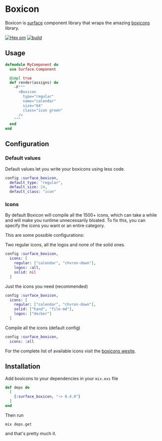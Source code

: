 # Boxicon

Boxicon is [surface](https://github.com/surface-ui/surface) component library that wraps the amazing [boxicons](https://boxicons.com) library.

[![Hex pm](http://img.shields.io/hexpm/v/surface_boxicon.svg?style=flat)](https://hex.pm/packages/surface_boxicon) [![build](https://github.com/fceruti/surface-boxicon/actions/workflows/build.yml/badge.svg)](https://github.com/fceruti/surface-boxicon/actions/workflows/build.yml)

## Usage

```elixir
defmodule MyComponent do
  use Surface.Component

  @impl true
  def render(assigns) do
    ~F"""
      <Boxicon
        type="regular"
        name="calendar"  
        size="64" 
        class="icon green"
      />
    """
  end
end
```

## Configuration

### Default values

Default values let you write your boxicons using less code.

```elixir
config :surface_boxicon,
  default_type: "regular",
  default_size: 24,
  default_class: "icon"
```

### Icons

By default Boxicon will compile all the 1500+ icons, which can take a while and will make you runtime
unnecessarily bloated. To fix this, you can specify the icons you want or an entire category.

This are some possible configurations:

Two regular icons, all the logos and none of the solid ones.
```elixir
config :surface_boxicon,
  icons: [
    regular: ["calendar", "chvron-down"],
    logos: :all,
    solid: nil
  ]
```

Just the icons you need (recommended)
```elixir
config :surface_boxicon,
  icons: [
    regular: ["calendar", "chvron-down"],
    solid: ["hand", "file-md"],
    logos: ["docker"]
  ]
```

Compile all the icons (default config)
```elixir
config :surface_boxicon,
  icons: :all
```

For the complete list of available icons visit the [boxicons wesite](https://boxicons.com).

## Installation

Add boxicons to your dependencies in your `mix.exs` file

```elixir
def deps do
  [
    {:surface_boxicon, "~> 0.4.0"}
  ]
end
```

Then run 

```
mix deps.get
```

and that's pretty much it.
